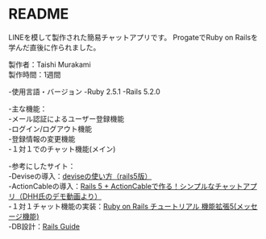 # README
LINEを模して製作された簡易チャットアプリです。 ProgateでRuby on Railsを学んだ直後に作られました。 

製作者：Taishi Murakami  
製作時間：1週間  

-使用言語・バージョン
  -Ruby 2.5.1
  -Rails 5.2.0

-主な機能：  
  -メール認証によるユーザー登録機能  
  -ログイン/ログアウト機能  
  -登録情報の変更機能  
  -１対１でのチャット機能(メイン)  

-参考にしたサイト：  
  -Deviseの導入：[deviseの使い方（rails5版）](https://qiita.com/cigalecigales/items/f4274088f20832252374)  
  -ActionCableの導入：[Rails 5 + ActionCableで作る！シンプルなチャットアプリ（DHH氏のデモ動画より）](https://qiita.com/jnchito/items/aec75fab42804287d71b)  
  -１対１チャット機能の実装：[Ruby on Rails チュートリアル 機能拡張5(メッセージ機能)](https://qiita.com/YN6127yn/items/7ddd966141cca195b4da)  
  -DB設計：[Rails Guide](https://railsguides.jp/association_basics.html)
